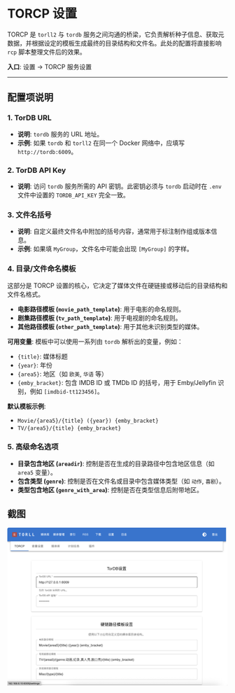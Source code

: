 # TORCP 设置

TORCP 是 `torll2` 与 `tordb` 服务之间沟通的桥梁，它负责解析种子信息、获取元数据，并根据设定的模板生成最终的目录结构和文件名。此处的配置将直接影响 `rcp` 脚本整理文件后的效果。

**入口**: 设置 -> TORCP 服务设置

---

## 配置项说明

### 1. TorDB URL

- **说明**: `tordb` 服务的 URL 地址。
- **示例**: 如果 `tordb` 和 `torll2` 在同一个 Docker 网络中，应填写 `http://tordb:6009`。

### 2. TorDB API Key

- **说明**: 访问 `tordb` 服务所需的 API 密钥。此密钥必须与 `tordb` 启动时在 `.env` 文件中设置的 `TORDB_API_KEY` 完全一致。

### 3. 文件名括号

- **说明**: 自定义最终文件名中附加的括号内容，通常用于标注制作组或版本信息。
- **示例**: 如果填 `MyGroup`，文件名中可能会出现 `[MyGroup]` 的字样。

### 4. 目录/文件命名模板

这部分是 TORCP 设置的核心，它决定了媒体文件在硬链接或移动后的目录结构和文件名格式。

- **电影路径模板 (`movie_path_template`)**: 用于电影的命名规则。
- **剧集路径模板 (`tv_path_template`)**: 用于电视剧的命名规则。
- **其他路径模板 (`other_path_template`)**: 用于其他未识别类型的媒体。

**可用变量**: 模板中可以使用一系列由 `tordb` 解析出的变量，例如：
- `{title}`: 媒体标题
- `{year}`: 年份
- `{area5}`: 地区（如 `欧美`, `华语` 等）
- `{emby_bracket}`: 包含 IMDB ID 或 TMDb ID 的括号，用于 Emby/Jellyfin 识别，例如 `[imdbid-tt123456]`。

**默认模板示例**:
- `Movie/{area5}/{title} ({year}) {emby_bracket}`
- `TV/{area5}/{title} {emby_bracket}`

### 5. 高级命名选项

- **目录包含地区 (`areadir`)**: 控制是否在生成的目录路径中包含地区信息（如 `area5` 变量）。
- **包含类型 (`genre`)**: 控制是否在文件名或目录中包含媒体类型（如 `动作`, `喜剧`）。
- **类型包含地区 (`genre_with_area`)**: 控制是否在类型信息后附带地区。

## 截图

![TORCP设置](../torll2_screenshots/settings-torcp.png)
